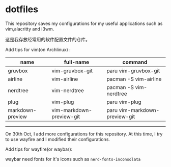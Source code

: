 # dotfiles
This repository saves my configurations for my useful applications such as vim,alacritty and i3wm.

这是我存放经常用的软件配置文件的仓库。

Add tips for vim(on Archlinux) :

| name     | full-name       | command                 |
| -------- | --------------- | ----------------------- |
| gruvbox  | vim-gruvbox-git | paru vim-gruvbox-git |
| airline  | vim-airline     | pacman -S vim-airline   |
| nerdtree | vim-nerdtree    | pacman  -S vim-nerdtree |
| plug     | vim-plug        | paru vim-plug        |
|markdown-preview| vim-markdown-preview-git| paru vim-markdown-preview-git|

***

On 30th Oct, I add more configurations for this repository. At this time, I try to use wayfire and I modified their configurations.  

Add tips for wayfire(or waybar):

waybar need fonts for it's icons such as `nerd-fonts-inconsolata` 
